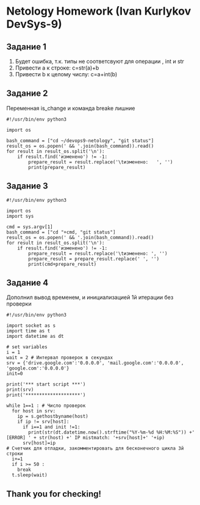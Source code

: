 # Netology Homework (Ivan Kurlykov DevSys-9)

## Задание 1

1) Будет ошибка, т.к. типы не соответсвуют для операции , int и str
2) Привести a к строке:       c=str(a)+b
3) Привести b к целому числу: c=a+int(b)

## Задание 2

Переменная is_change и команда breake лишние
    
    #!/usr/bin/env python3
    
    import os
    
    bash_command = ["cd ~/devops9-netology", "git status"]
    result_os = os.popen(' && '.join(bash_command)).read()
    for result in result_os.split('\n'):
        if result.find('изменено') != -1:
            prepare_result = result.replace('\tизменено:   ', '')
            print(prepare_result)
## Задание 3

    #!/usr/bin/env python3
    
    import os
    import sys
    
    cmd = sys.argv[1]
    bash_command = ["cd "+cmd, "git status"]
    result_os = os.popen(' && '.join(bash_command)).read()
    for result in result_os.split('\n'):
        if result.find('изменено') != -1:
            prepare_result = result.replace('\tизменено: ', '')
            prepare_result = prepare_result.replace(' ', '') 
            print(cmd+prepare_result)



## Задание 4

Дополнил вывод временем, и инициализацией 1й итерации без проверки

    #!/usr/bin/env python3
    
    import socket as s
    import time as t
    import datetime as dt
    
    # set variables 
    i = 1
    wait = 2 # Интервал проверок в секундах
    srv = {'drive.google.com':'0.0.0.0', 'mail.google.com':'0.0.0.0', 'google.com':'0.0.0.0'}
    init=0
    
    print('*** start script ***')
    print(srv)
    print('********************')
    
    while 1==1 : # Число проверок 
      for host in srv:
        ip = s.gethostbyname(host)
        if ip != srv[host]:
          if i==1 and init !=1:
            print(str(dt.datetime.now().strftime("%Y-%m-%d %H:%M:%S")) +' [ERROR] ' + str(host) +' IP mistmatch: '+srv[host]+' '+ip)
          srv[host]=ip
    # Счетчик для отладки, закомментировать для бесконечного цикла 3й строки
      i+=1 
      if i >= 50 : 
        break
      t.sleep(wait)

## Thank you for checking!
